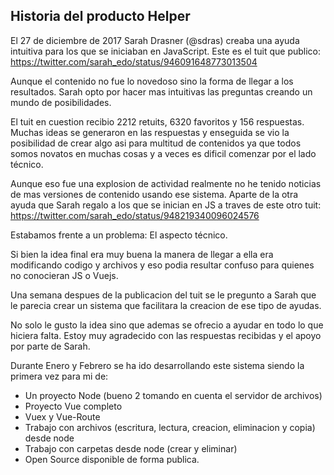 ## Historia del producto Helper

El 27 de diciembre de 2017 Sarah Drasner (@sdras) creaba una ayuda intuitiva para los que se iniciaban en JavaScript. Este es el tuit que publico: https://twitter.com/sarah_edo/status/946091648773013504

Aunque el contenido no fue lo novedoso sino la forma de llegar a los resultados. Sarah opto por hacer mas intuitivas las preguntas creando un mundo de posibilidades.

El tuit en cuestion recibio 2212 retuits, 6320 favoritos y 156 respuestas. Muchas ideas se generaron en las respuestas y enseguida se vio la posibilidad de crear algo asi para multitud de contenidos ya que todos somos novatos en muchas cosas y a veces es dificil comenzar por el lado técnico.

Aunque eso fue una explosion de actividad realmente no he tenido noticias de mas versiones de contenido usando ese sistema. Aparte de la otra ayuda que Sarah regalo a los que se inician en JS a traves de este otro tuit: https://twitter.com/sarah_edo/status/948219340096024576

Estabamos frente a un problema: El aspecto técnico.

Si bien la idea final era muy buena la manera de llegar a ella era modificando codigo y archivos y eso podia resultar confuso para quienes no conocieran JS o Vuejs.

Una semana despues de la publicacion del tuit se le pregunto a Sarah que le parecia crear un sistema que facilitara la creacion de ese tipo de ayudas.

No solo le gusto la idea sino que ademas se ofrecio a ayudar en todo lo que hiciera falta. Estoy muy agradecido con las respuestas recibidas y el apoyo por parte de Sarah.

Durante Enero y Febrero se ha ido desarrollando este sistema siendo la primera vez para mi de:

* Un proyecto Node (bueno 2 tomando en cuenta el servidor de archivos)
* Proyecto Vue completo
* Vuex y Vue-Route
* Trabajo con archivos (escritura, lectura, creacion, eliminacion y copia) desde node
* Trabajo con carpetas desde node (crear y eliminar)
* Open Source disponible de forma publica.

